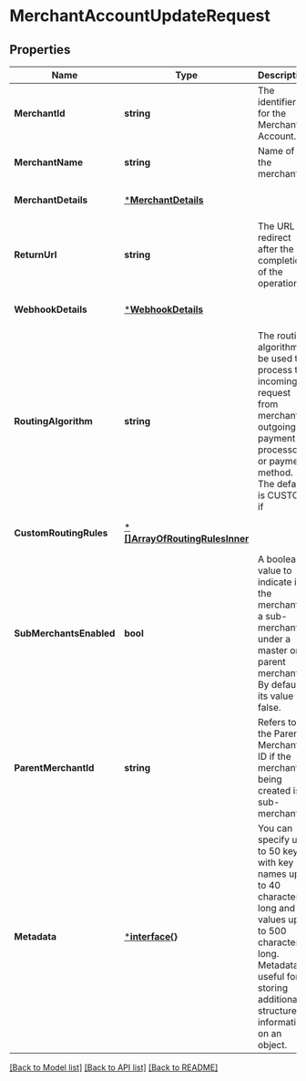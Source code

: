 # MerchantAccountUpdateRequest

## Properties
Name | Type | Description | Notes
------------ | ------------- | ------------- | -------------
**MerchantId** | **string** | The identifier for the Merchant Account. | [default to null]
**MerchantName** | **string** | Name of the merchant | [optional] [default to null]
**MerchantDetails** | [***MerchantDetails**](MerchantDetails.md) |  | [optional] [default to null]
**ReturnUrl** | **string** | The URL to redirect after the completion of the operation | [optional] [default to null]
**WebhookDetails** | [***WebhookDetails**](WebhookDetails.md) |  | [optional] [default to null]
**RoutingAlgorithm** | **string** | The routing algorithm to be used to process the incoming request from merchant to outgoing payment processor or payment method. The default is CUSTOM if | [optional] [default to null]
**CustomRoutingRules** | [***[]ArrayOfRoutingRulesInner**](array.md) |  | [optional] [default to null]
**SubMerchantsEnabled** | **bool** | A boolean value to indicate if the merchant is a sub-merchant under a master or a parent merchant. By default, its value is false. | [optional] [default to null]
**ParentMerchantId** | **string** | Refers to the Parent Merchant ID if the merchant being created is a sub-merchant | [optional] [default to null]
**Metadata** | [***interface{}**](interface{}.md) | You can specify up to 50 keys, with key names up to 40 characters long and values up to 500 characters long. Metadata is useful for storing additional, structured information on an object. | [optional] [default to null]

[[Back to Model list]](../README.md#documentation-for-models) [[Back to API list]](../README.md#documentation-for-api-endpoints) [[Back to README]](../README.md)

